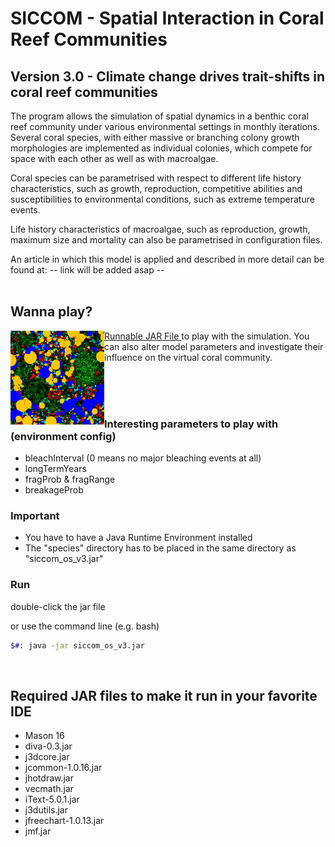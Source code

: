 # SICCOM - Spatial Interaction in Coral Reef Communities
## Version 3.0 - Climate change drives trait-shifts in coral reef communities
The program allows the simulation of spatial dynamics in a benthic coral reef community under various environmental settings in monthly iterations. Several coral species, with either massive or branching colony growth morphologies are implemented as individual colonies, which compete for space with each other as well as with macroalgae.


Coral species can be parametrised with respect to different life history characteristics, such as growth, reproduction, competitive abilities and susceptibilities to environmental conditions, such as extreme temperature events.


Life history characteristics of macroalgae, such as reproduction, growth, maximum size and mortality can also be parametrised in configuration files.




An article in which this model is applied and described in more detail can be found at:
-- link will be added asap -- 
<br/>
<br/>

## Wanna play?

<p>
  <img src="https://github.com/danukub/siccom_v3/blob/master/ReefView_siccom.png" alt="reef view pic" width="150" height="150"              align="left" > 
  <a href="https://github.com/danukub/siccom_v3/blob/master/siccom_os_v3.jar" 
  alt="Runnable JAR File (siccom_os_v3.jar) within the project" />
    Runnable JAR File
  </a> 
  to play with the simulation. You can also alter model parameters and investigate their influence on the virtual coral community.
</p>

<br/>
<br/>
<br/>

### Interesting parameters to play with (environment config)
- bleachInterval (0 means no major bleaching events at all)
- longTermYears
- fragProb & fragRange
- breakageProb

### Important
- You have to have a Java Runtime Environment installed
- The "species" directory has to be placed in the same directory as "siccom_os_v3.jar"

### Run
double-click the jar file

or use the command line (e.g. bash)
```bash
$#: java -jar siccom_os_v3.jar
``` 
<br/>

## Required JAR files to make it run in your favorite IDE
- Mason 16
- diva-0.3.jar
- j3dcore.jar   
- jcommon-1.0.16.jar     
- jhotdraw.jar  
- vecmath.jar
- iText-5.0.1.jar  
- j3dutils.jar  
- jfreechart-1.0.13.jar  
- jmf.jar
